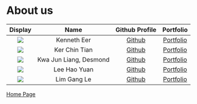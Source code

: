 # About us

|Display | Name | Github Profile | Portfolio| 
|:--------:|:----:|:--------------:|:---------:|
|![](https://via.placeholder.com/100.png?text=Photo) | Kenneth Eer | [Github](https://github.com/) | [Portfolio](docs/team/johndoe.md)|
|![](https://via.placeholder.com/100.png?text=Photo) | Ker Chin Tian | [Github](https://github.com/) | [Portfolio](docs/team/johndoe.md)|
|![](https://via.placeholder.com/100.png?text=Photo) | Kwa Jun Liang, Desmond | [Github](https://github.com/) | [Portfolio](docs/team/johndoe.md)|
|![](https://via.placeholder.com/100.png?text=Photo) | Lee Hao Yuan | [Github](https://github.com/lhydl) | [Portfolio](docs/team/lhydl.md)|
|![](https://via.placeholder.com/100.png?text=Photo) | Lim Gang Le | [Github](https://github.com/) | [Portfolio](docs/team/johndoe.md)|


[Home Page](https://ay2021s1-cs2113t-f12-4.github.io/tp/)
